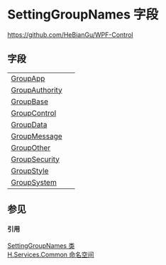 # SettingGroupNames 字段
https://github.com/HeBianGu/WPF-Control



## 字段
<table>
<tr>
<td><a href="6524a198-b77c-c77f-1fb6-3c2efafa8229">GroupApp</a></td>
<td> </td></tr>
<tr>
<td><a href="b253acd6-4a39-89b8-5571-ac808762fe83">GroupAuthority</a></td>
<td> </td></tr>
<tr>
<td><a href="f14f3665-2339-932c-e512-b0d44519c0db">GroupBase</a></td>
<td> </td></tr>
<tr>
<td><a href="e67c447b-8c23-1f77-4528-025e3303b674">GroupControl</a></td>
<td> </td></tr>
<tr>
<td><a href="6013dfbe-6d0f-579f-415b-c03caefd4cb4">GroupData</a></td>
<td> </td></tr>
<tr>
<td><a href="db7b41fa-16a5-0e06-dd6b-eeefa84e696f">GroupMessage</a></td>
<td> </td></tr>
<tr>
<td><a href="715e3ae1-746f-10c6-0882-215d455d1a8e">GroupOther</a></td>
<td> </td></tr>
<tr>
<td><a href="206acef8-d54f-d68e-dd94-2e1f1ed89968">GroupSecurity</a></td>
<td> </td></tr>
<tr>
<td><a href="78c7b607-d1f8-b5cb-7c30-71694e1ac95b">GroupStyle</a></td>
<td> </td></tr>
<tr>
<td><a href="e2a1a0db-6f65-b21d-08fa-236b2a5f48f1">GroupSystem</a></td>
<td> </td></tr>
</table>

## 参见


#### 引用
<a href="9f815f18-d6ab-8ce4-34ec-d0866cfa5186">SettingGroupNames 类</a>  
<a href="b9cdd84f-6623-a51a-f53b-465103ced202">H.Services.Common 命名空间</a>  
